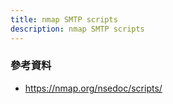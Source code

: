 ```yaml
---
title: nmap SMTP scripts
description: nmap SMTP scripts
---
```


<!-- SMTP -->
<!-- smtp-brute -->
<!-- smtp-commands -->
<!-- smtp-enum-users -->
<!-- smtp-ntlm-info -->
<!-- smtp-open-relay -->
<!-- smtp-strangeport -->
<!-- smtp-vuln-cve2010-4344 -->
<!-- smtp-vuln-cve2011-1720 -->
<!-- smtp-vuln-cve2011-1764 -->

### 參考資料

- https://nmap.org/nsedoc/scripts/
